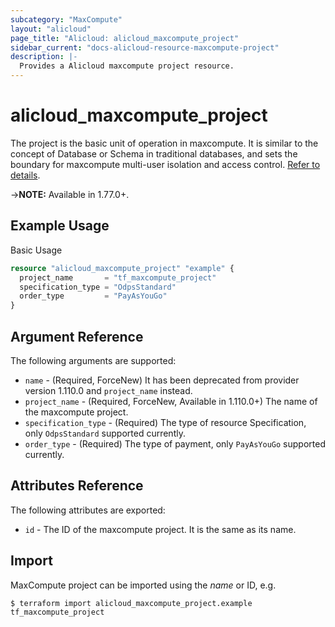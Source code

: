 ```yaml
---
subcategory: "MaxCompute"
layout: "alicloud"
page_title: "Alicloud: alicloud_maxcompute_project"
sidebar_current: "docs-alicloud-resource-maxcompute-project"
description: |-
  Provides a Alicloud maxcompute project resource.
---
```


# alicloud\_maxcompute\_project

The project is the basic unit of operation in maxcompute. It is similar to the concept of Database or Schema in traditional databases, and sets the boundary for maxcompute multi-user isolation and access control. [Refer to details](https://www.alibabacloud.com/help/doc-detail/27818.html).

->**NOTE:** Available in 1.77.0+.

## Example Usage

Basic Usage

```terraform
resource "alicloud_maxcompute_project" "example" {
  project_name       = "tf_maxcompute_project"
  specification_type = "OdpsStandard"
  order_type         = "PayAsYouGo"
}
```
## Argument Reference

The following arguments are supported:
* `name` - (Required, ForceNew) It has been deprecated from provider version 1.110.0 and `project_name` instead.
* `project_name` - (Required, ForceNew, Available in 1.110.0+) The name of the maxcompute project. 
* `specification_type` - (Required)  The type of resource Specification, only `OdpsStandard` supported currently.
* `order_type` - (Required) The type of payment, only `PayAsYouGo` supported currently.

## Attributes Reference

The following attributes are exported:

* `id` - The ID of the maxcompute project. It is the same as its name.

## Import

MaxCompute project can be imported using the *name* or ID, e.g.

```shell
$ terraform import alicloud_maxcompute_project.example tf_maxcompute_project
```
